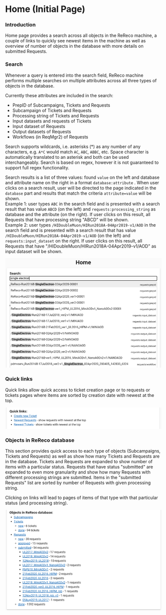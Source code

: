 # Home (Initial Page)

### Introduction

Home page provides a search across all objects in the ReReco machine, a couple of links to quickly see newest items in the machine as well as overview of number of objects in the database with more details on submitted Requests.

### Search

Whenever a query is entered into the search field, ReReco machine performs multiple searches on multiple attributes across all three types of objects in the database.

Currently these attributes are included in the search:

* PrepID of Subcampaigns, Tickets and Requests
* Subcampaign of Tickets and Requests
* Processing string of Tickets and Requests
* Input datasets and requests of Tickets
* Input dataset of Requests
* Output datasets of Requests
* Workflows (in ReqMgr2) of Requests

Search supports wildcards, i.e. asterisks (\*) as any number of any characters, e.g. `A*C` would match `AC`, `ABC`, `ABBC`, etc. Space character is automatically translated to an asterisk and both can be used interchangeably. Search is based on regex, however it is not guaranteed to support full regex functionality.

Search results is a list of three values: found `value` on the left and database and attribute name on the right in a format `database:attribute` . When user clicks on a search result, user will be directed to the page indicated in the `database` part and results that match the criteria `attribute=value` will be shown. \
Example 1: user types `ABC` in the search field and is presented with a search result that has value `ABCD` (on the left) and `requests:processing_string` as database and the attribute (on the right). If user clicks on this result, all Requests that have processing string "ABCD" will be shown.\
Example 2: user types `/HIDoubleMuon/HIRun2018A-04Apr2019-v1/AOD` in the search field and is presented with a search result that has value `/HIDoubleMuon/HIRun2018A-04Apr2019-v1/AOD` (on the left) and `requests:input_dataset` on the right. If user clicks on this result, all Requests that have "/HIDoubleMuon/HIRun2018A-04Apr2019-v1/AOD" as input dataset will be shown.

![Search results for "single electron", note the object type and attribute name on the right](<.gitbook/assets/Screenshot from 2021-05-12 18-03-21.png>)

### Quick links

Quick links allow quick access to ticket creation page or to requests or tickets pages where items are sorted by creation date with newest at the top.

![Links to create a new ticket or show all requests or tickets with newest at the beginning](<.gitbook/assets/Screenshot from 2021-05-12 18-03-36.png>)

### Objects in ReReco database&#x20;

This section provides quick access to each type of objects (Subcampaigns, Tickets and Requests) as well as show how many Tickets and Requests are in the database. Tickets and Requests are expanded to show number of items with a particular status. Requests that have status "submitted" are expanded to even more granularity and show how many Requests with different processing strings are submitted. Items in the "submitted Requests" list are sorted by number of Requests with given processing string.

Clicking on links will lead to pages of items of that type with that particular status (and processing string).

![Tickets: 6 new and 94 done. Requests 30 new, 15 approved, 54 submitted and 1592 done](<.gitbook/assets/Screenshot from 2021-05-12 18-03-44.png>)
